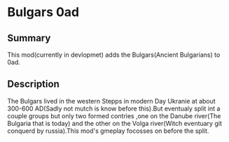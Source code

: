 # Bulgars 0ad

## Summary

This mod(currently in devlopmet) adds the Bulgars(Ancient Bulgarians) to 0ad.

## Description
The Bulgars lived in the western Stepps in modern Day Ukranie at about 300-600 AD(Sadly not mutch is know before this).But eventualy split int a couple groups but only two formed contries ,one on the Danube river(The Bulgaria that is today) and the other on the Volga river(Witch eventuary git conquerd by russia).This mod's gmeplay focosses on before the split.
